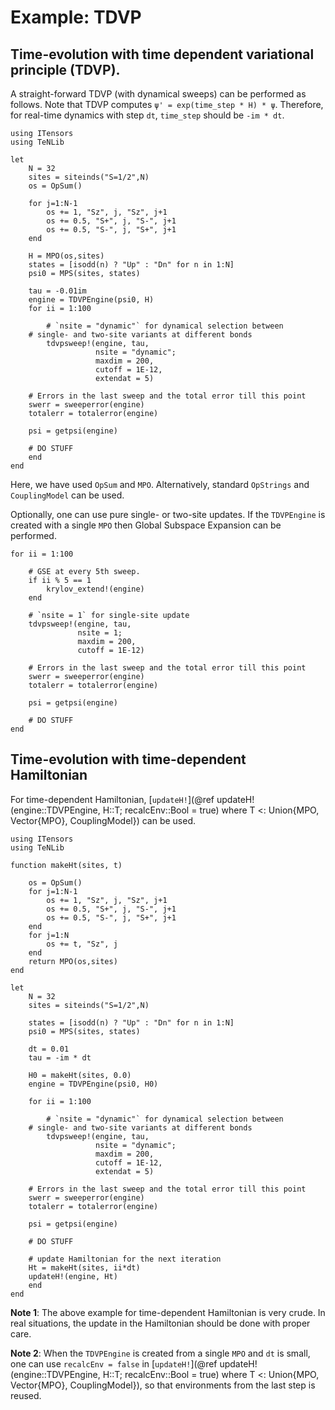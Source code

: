 # Example: TDVP

## Time-evolution with time dependent variational principle (TDVP).

A straight-forward TDVP (with dynamical sweeps) can be performed as follows.
Note that TDVP computes `ψ' = exp(time_step * H) * ψ`. Therefore, for real-time dynamics
with step `dt`, `time_step` should be `-im * dt`.

```
using ITensors
using TeNLib

let
    N = 32
    sites = siteinds("S=1/2",N)
    os = OpSum()
    
    for j=1:N-1
        os += 1, "Sz", j, "Sz", j+1
        os += 0.5, "S+", j, "S-", j+1
        os += 0.5, "S-", j, "S+", j+1
    end
    
    H = MPO(os,sites)
    states = [isodd(n) ? "Up" : "Dn" for n in 1:N]
    psi0 = MPS(sites, states)

    tau = -0.01im    
    engine = TDVPEngine(psi0, H)
    for ii = 1:100

    	# `nsite = "dynamic"` for dynamical selection between
	# single- and two-site variants at different bonds
        tdvpsweep!(engine, tau,
                   nsite = "dynamic";
                   maxdim = 200,
                   cutoff = 1E-12,
                   extendat = 5)

	# Errors in the last sweep and the total error till this point
	swerr = sweeperror(engine)
	totalerr = totalerror(engine)
	
	psi = getpsi(engine)
	
	# DO STUFF
    end
end
```

Here, we have used `OpSum` and `MPO`. Alternatively, standard `OpStrings` and `CouplingModel` can
be used.

Optionally, one can use pure single- or two-site updates. If the `TDVPEngine` is created with a
single `MPO` then Global Subspace Expansion can be performed.
```
for ii = 1:100

    # GSE at every 5th sweep.
    if ii % 5 == 1
        krylov_extend!(engine)
    end
    
    # `nsite = 1` for single-site update
    tdvpsweep!(engine, tau,
               nsite = 1;
               maxdim = 200,
               cutoff = 1E-12)

    # Errors in the last sweep and the total error till this point
    swerr = sweeperror(engine)
    totalerr = totalerror(engine)
	
    psi = getpsi(engine)
	
    # DO STUFF
end
```

## Time-evolution with time-dependent Hamiltonian

For time-dependent Hamiltonian, [`updateH!`](@ref updateH!(engine::TDVPEngine, H::T; recalcEnv::Bool = true) where T <: Union{MPO, Vector{MPO}, CouplingModel}) can be used.

```
using ITensors
using TeNLib

function makeHt(sites, t)

    os = OpSum()    
    for j=1:N-1
        os += 1, "Sz", j, "Sz", j+1
        os += 0.5, "S+", j, "S-", j+1
        os += 0.5, "S-", j, "S+", j+1
    end
    for j=1:N
        os += t, "Sz", j
    end
    return MPO(os,sites)
end

let
    N = 32
    sites = siteinds("S=1/2",N)

    states = [isodd(n) ? "Up" : "Dn" for n in 1:N]
    psi0 = MPS(sites, states)

    dt = 0.01
    tau = -im * dt

    H0 = makeHt(sites, 0.0)
    engine = TDVPEngine(psi0, H0)
    
    for ii = 1:100

    	# `nsite = "dynamic"` for dynamical selection between
	# single- and two-site variants at different bonds
        tdvpsweep!(engine, tau,
                   nsite = "dynamic";
                   maxdim = 200,
                   cutoff = 1E-12,
                   extendat = 5)

	# Errors in the last sweep and the total error till this point
	swerr = sweeperror(engine)
	totalerr = totalerror(engine)
	
	psi = getpsi(engine)
	
	# DO STUFF

	# update Hamiltonian for the next iteration
	Ht = makeHt(sites, ii*dt)
	updateH!(engine, Ht)
    end
end
```

**Note 1**: The above example for time-dependent Hamiltonian is very crude. In real situations,
the update in the Hamiltonian should be done with proper care.

**Note 2**: When  the `TDVPEngine` is created from a single `MPO` and `dt` is small,
one can use `recalcEnv = false` in [`updateH!`](@ref updateH!(engine::TDVPEngine, H::T; recalcEnv::Bool = true) where T <: Union{MPO, Vector{MPO}, CouplingModel}), so that environments from the
last step is reused.